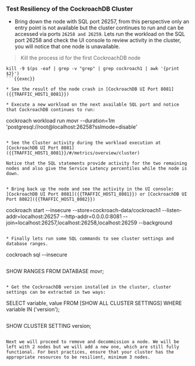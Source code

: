### Test Resiliency of the CockroachDB Cluster

* Bring down the node with SQL port 26257, from this perspective only an entry point is not available but the cluster continues to run and can be accessed via ports `26258 and 26259`.  Lets run the workload on the SQL port 26258 and check the UI console to review activity in the cluster, you will notice that one node is unavailable.

> Kill the process id for the first CockroachDB node

```
kill -9 $(ps -eaf | grep -v "grep" | grep cockroach1 | awk '{print $2}')
```{{exec}}

* See the result of the node crash in [CockroachDB UI Port 8081]({{TRAFFIC_HOST1_8081}})

* Execute a new workload on the next available SQL port and notice that CockroachDB continues to run:

```
cockroach workload run movr --duration=1m 'postgresql://root@localhost:26258?sslmode=disable'
```{{exec}}

* See the Cluster activity during the workload execution at [CockroachDB UI Port 8081]({{TRAFFIC_HOST1_8081}}/#/metrics/overview/cluster)

Notice that the SQL statements provide activity for the two remaining nodes and also give the Service Latency percentiles while the node is down.


* Bring back up the node and see the activity in the UI console: [CockroachDB UI Port 8081]({{TRAFFIC_HOST1_8081}}) or [CockroachDB UI Port 8082]({{TRAFFIC_HOST1_8082}})

```
cockroach start --insecure --store=cockroach-data/cockroach1 --listen-addr=localhost:26257 --http-addr=0.0.0.0:8081 --join=localhost:26257,localhost:26258,localhost:26259 --background
```{{exec}}

* Finally lets run some SQL commands to see cluster settings and database ranges.

```
cockroach sql --insecure
```{{exec}}

```
SHOW RANGES FROM DATABASE movr;
```{{exec}}

* Get the CockroachDB version installed in the cluster, cluster settings can be extracted in two ways:

```
SELECT variable, value FROM [SHOW ALL CLUSTER SETTINGS] WHERE variable IN ('version');
```{{exec}}

```
SHOW CLUSTER SETTING version;
```{{exec}}

Next we will proceed to remove and decommission a node. We will be left with 2 nodes but we will add a new one, which are still fully functional. For best practices, ensure that your cluster has the appropriate resources to be resilient, minimum 3 nodes.